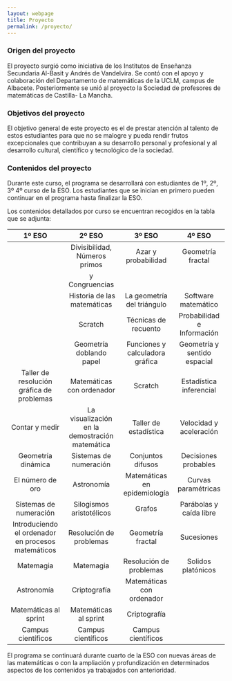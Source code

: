 ```yaml
---
layout: webpage
title: Proyecto
permalink: /proyecto/
---
```


### Origen del proyecto

El proyecto surgió como iniciativa de los Institutos de Enseñanza Secundaria Al-Basit y Andrés de Vandelvira. Se contó con el apoyo y colaboración del Departamento de matemáticas de la UCLM, campus de Albacete. Posteriormente se unió al proyecto la Sociedad de profesores de matemáticas de Castilla- La Mancha.


### Objetivos del proyecto

El objetivo general de este proyecto es el de prestar atención al talento de estos estudiantes para que no se malogre y pueda rendir frutos excepcionales que contribuyan a su desarrollo personal y profesional y al desarrollo cultural, científico y tecnológico de la sociedad. 


### Contenidos del proyecto

Durante este curso, el programa se desarrollará con estudiantes de 1º, 2º, 3º 4º curso de la ESO. Los estudiantes que se inician en primero pueden continuar en el programa hasta finalizar la ESO.

Los contenidos detallados por curso se encuentran recogidos en la tabla que se adjunta:

| 1º ESO | 2º ESO  | 3º ESO | 4º ESO |
| :------: | :------:| :------:| :------:|
|        | Divisibilidad, Números primos | Azar y probabilidad | Geometría fractal |
|        | y Congruencias | | |
|        | Historia de las matemáticas | La geometría del triángulo | Software matemático |
|        | Scratch | Técnicas de recuento | Probabilidad e Información |
|        | Geometría doblando papel | Funciones y calculadora gráfica | Geometría y sentido espacial |
| Taller de resolución gráfica de problemas | Matemáticas con ordenador | Scratch | Estadística inferencial |
| Contar y medir | La visualización en la demostración matemática | Taller de estadística | Velocidad y aceleración |
| Geometría dinámica | Sistemas de numeración | Conjuntos difusos | Decisiones probables |
| El número de oro | Astronomía | Matemáticas en epidemiología | Curvas paramétricas |
| Sistemas de numeración | Silogismos aristotélicos | Grafos | Parábolas y caída libre |
| Introduciendo el ordenador en procesos matemáticos | Resolución de problemas | Geometría fractal | Sucesiones |
| Matemagia | Matemagia | Resolución de problemas | Solidos platónicos |
| Astronomía | Criptografía | Matemáticas con ordenador |
| Matemáticas al sprint | Matemáticas al sprint | Criptografía |
| Campus científicos |  Campus científicos | Campus científicos |

El programa se continuará durante cuarto de la ESO con nuevas áreas de las matemáticas o con la ampliación y profundización en determinados aspectos de los contenidos ya trabajados con anterioridad.

